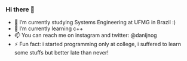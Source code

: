 ### Hi there 👋
- 🔭 I’m currently studying Systems Engineering at UFMG in Brazil :)
- 🌱 I’m currently learning c++
- 📫 You can reach me on instagram and twitter: @danijnog
- ⚡ Fun fact: i started programming only at college, i suffered to learn some stuffs but better late than never!


<!--
**Danijnog/Danijnog** is a ✨ _special_ ✨ repository because its `README.md` (this file) appears on your GitHub profile.

Here are some ideas to get you started:

- 🔭 I’m currently studying Systems Engineering at UFMG in Brazil :)
- 🌱 I’m currently learning Wordpress and searching more about programming languages!
- 📫 You can reach me on instagram and twitter: @danijnog
- ⚡ Fun fact: i started programming only at college, i suffered to learn some stuffs but better late than never!
-->
